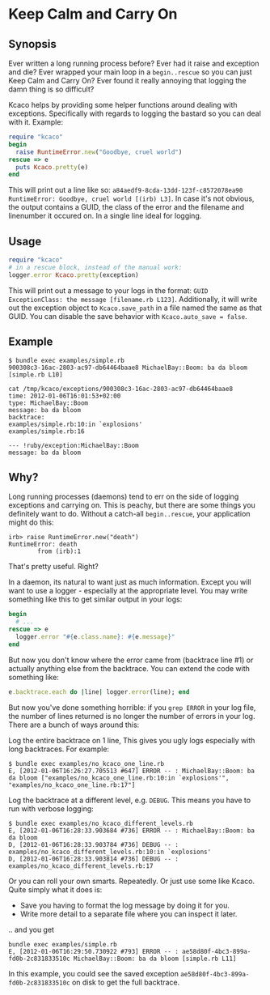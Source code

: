 # Keep Calm and Carry On

## Synopsis

Ever written a long running process before? Ever had it raise
and exception and die? Ever wrapped your main loop in a
`begin..rescue` so you can just Keep Calm and Carry On? Ever found it
really annoying that logging the damn thing is so difficult?

Kcaco helps by providing some helper functions around dealing with
exceptions. Specifically with regards to logging the bastard so you
can deal with it. Example:

``` ruby
require "kcaco"
begin
  raise RuntimeError.new("Goodbye, cruel world")
rescue => e
  puts Kcaco.pretty(e)
end
```

This will print out a line like so:
`a84aedf9-8cda-13dd-123f-c8572078ea90 RuntimeError: Goodbye, cruel
world [(irb) L3]`. In case it's not obvious, the output contains a
GUID, the class of the error and the filename and linenumber it
occured on. In a single line ideal for logging.

## Usage

``` ruby
require "kcaco"
# in a rescue block, instead of the manual work:
logger.error Kcaco.pretty(exception)
```

This will print out a message to your logs in the format: `GUID
ExceptionClass: the message [filename.rb L123]`. Additionally, it will
write out the exception object to `Kcaco.save_path` in a file named
the same as that GUID. You can disable the save behavior with
`Kcaco.auto_save = false`.

## Example

    $ bundle exec examples/simple.rb
    900308c3-16ac-2803-ac97-db64464baae8 MichaelBay::Boom: ba da bloom [simple.rb L10]
    
    cat /tmp/kcaco/exceptions/900308c3-16ac-2803-ac97-db64464baae8 
    time: 2012-01-06T16:01:53+02:00
    type: MichaelBay::Boom
    message: ba da bloom
    backtrace:
    examples/simple.rb:10:in `explosions'
    examples/simple.rb:16
    
    --- !ruby/exception:MichaelBay::Boom 
    message: ba da bloom

## Why?

Long running processes (daemons) tend to err on the side of logging
exceptions and carrying on. This is peachy, but there are some things
you definitely want to do. Without a catch-all `begin..rescue`, your
application might do this:

    irb> raise RuntimeError.new("death")
    RuntimeError: death
            from (irb):1

That's pretty useful. Right?

In a daemon, its natural to want just as much information. Except you
will want to use a logger - especially at the appropriate level. You
may write something like this to get similar output in your logs:

``` ruby
begin
  # ...
rescue => e
  logger.error "#{e.class.name}: #{e.message}"
end
```

But now you don't know where the error came from (backtrace line #1)
or actually anything else from the backtrace. You can extend the code
with something like:

``` ruby
e.backtrace.each do |line| logger.error(line); end
```

But now you've done something horrible: if you `grep ERROR` in your
log file, the number of lines returned is no longer the number of
errors in your log. There are a bunch of ways around this:

Log the entire backtrace on 1 line, This gives you ugly logs
especially with long backtraces. For example:

    $ bundle exec examples/no_kcaco_one_line.rb
    E, [2012-01-06T16:26:27.705513 #647] ERROR -- : MichaelBay::Boom: ba da bloom ["examples/no_kcaco_one_line.rb:10:in `explosions'", "examples/no_kcaco_one_line.rb:17"]

Log the backtrace at a different level, e.g. `DEBUG`. This means you
have to run with verbose logging:

    $ bundle exec examples/no_kcaco_different_levels.rb
    E, [2012-01-06T16:28:33.903684 #736] ERROR -- : MichaelBay::Boom: ba da bloom
    D, [2012-01-06T16:28:33.903784 #736] DEBUG -- : examples/no_kcaco_different_levels.rb:10:in `explosions'
    D, [2012-01-06T16:28:33.903814 #736] DEBUG -- : examples/no_kcaco_different_levels.rb:17
    
Or you can roll your own smarts. Repeatedly. Or just use some like Kcaco. Quite simply what it does is:

* Save you having to format the log message by doing it for you.
* Write more detail to a separate file where you can inspect it later.

.. and you get

    bundle exec examples/simple.rb
    E, [2012-01-06T16:29:50.730922 #793] ERROR -- : ae58d80f-4bc3-899a-fd0b-2c831833510c MichaelBay::Boom: ba da bloom [simple.rb L11]

In this example, you could see the saved exception
`ae58d80f-4bc3-899a-fd0b-2c831833510c` on disk to get the full backtrace.
